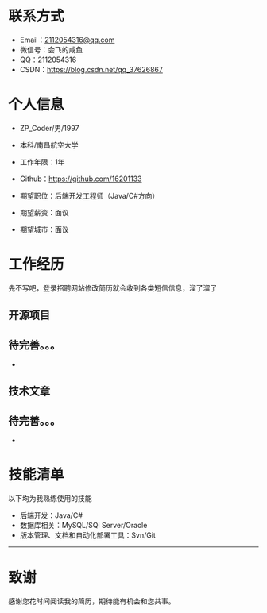 # 联系方式

- Email：2112054316@qq.com
- 微信号：会飞的咸鱼
- QQ：2112054316
- CSDN：https://blog.csdn.net/qq_37626867

# 个人信息

 - ZP_Coder/男/1997
 - 本科/南昌航空大学
 - 工作年限：1年
 - Github：https://github.com/16201133

 - 期望职位：后端开发工程师（Java/C#方向）
 - 期望薪资：面议
 - 期望城市：面议


# 工作经历

先不写吧，登录招聘网站修改简历就会收到各类短信信息，溜了溜了
  
  

## 开源项目

待完善。。。
  - 
  - 

## 技术文章

待完善。。。
- 
- 
    
    
# 技能清单

以下均为我熟练使用的技能
- 后端开发：Java/C#
- 数据库相关：MySQL/SQl Server/Oracle
- 版本管理、文档和自动化部署工具：Svn/Git
      
---      
# 致谢
感谢您花时间阅读我的简历，期待能有机会和您共事。
      
